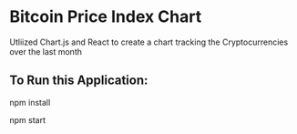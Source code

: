 # Bitcoin Price Index Chart

Utliized Chart.js and React to create a chart tracking the Cryptocurrencies over the last month

## To Run this Application:

npm install

npm start
